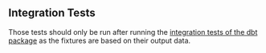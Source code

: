 ## Integration Tests

Those tests should only be run after running
the [integration tests of the dbt package](https://github.com/elementary-data/dbt-data-reliability/tree/master/integration_tests)
as the fixtures are based on their output data.
